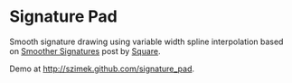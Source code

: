 Signature Pad
=============

Smooth signature drawing using variable width spline interpolation based on [Smoother Signatures](http://corner.squareup.com/2012/07/smoother-signatures.html) post by [Square](https://squareup.com).

Demo at http://szimek.github.com/signature_pad.
